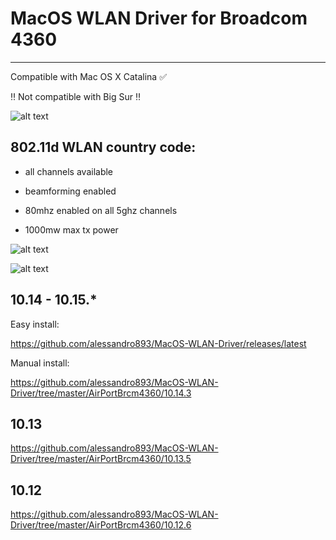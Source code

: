 # MacOS WLAN Driver for Broadcom 4360
--------------------
Compatible with Mac OS X Catalina ✅

‼ Not compatible with Big Sur ‼

![alt text](https://raw.githubusercontent.com/alessandro893/MacOS-WLAN-Driver/master/img/spd.jpg)

802.11d WLAN country code:
--------------------------

- all channels available

- beamforming enabled

- 80mhz enabled on all 5ghz channels

- 1000mw max tx power

![alt text](https://raw.githubusercontent.com/alessandro893/MacOS-WLAN-Driver/master/img/wlan_info.jpg)

![alt text](https://raw.githubusercontent.com/alessandro893/MacOS-WLAN-Driver/master/img/cc_input.png)

10.14 - 10.15.*
--------------------------
Easy install:

https://github.com/alessandro893/MacOS-WLAN-Driver/releases/latest


Manual install:

https://github.com/alessandro893/MacOS-WLAN-Driver/tree/master/AirPortBrcm4360/10.14.3




10.13
--------------------------

https://github.com/alessandro893/MacOS-WLAN-Driver/tree/master/AirPortBrcm4360/10.13.5




10.12
--------------------------
https://github.com/alessandro893/MacOS-WLAN-Driver/tree/master/AirPortBrcm4360/10.12.6

